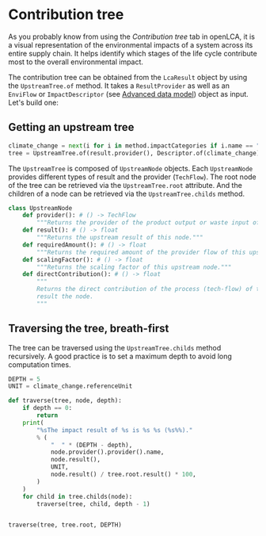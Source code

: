 # Contribution tree

As you probably know from using the _Contribution tree_ tab in openLCA, it is a visual
representation of the environmental impacts of a system across its entire supply chain. It helps
identify which stages of the life cycle contribute most to the overall environmental impact.

The contribution tree can be obtained from the `LcaResult` object by using the `UpstreamTree.of`
method. It takes a `ResultProvider` as well as an `EnviFlow` or `ImpactDescriptor` (see
[Advanced data model](../data_model/advanced_data_model.md)) object as input. Let's build one:

## Getting an upstream tree

```python
climate_change = next(i for i in method.impactCategories if i.name == "Climate change")
tree = UpstreamTree.of(result.provider(), Descriptor.of(climate_change))
```

The `UpstreamTree` is composed of `UpstreamNode` objects. Each `UpstreamNode` provides different
types of result and the provider (`TechFlow`). The root node of the tree can be retrieved via the
`UpstreamTree.root` attribute. And the children of a node can be retrieved via the
`UpstreamTree.childs` method.

```python
class UpstreamNode
    def provider(): # () -> TechFlow
        """Returns the provider of the product output or waste input of this upstream tree node."""
    def result(): # () -> float
        """Returns the upstream result of this node."""
    def requiredAmount(): # () -> float
        """Returns the required amount of the provider flow of this upstream node."""
    def scalingFactor(): # () -> float
        """Returns the scaling factor of this upstream node."""
    def directContribution(): # () -> float
        """
        Returns the direct contribution of the process (tech-flow) of the node to the total
        result the node.
        """
```

## Traversing the tree, breath-first

The tree can be traversed using the `UpstreamTree.childs` method recursively. A good practice is to
set a maximum depth to avoid long computation times.

```python
DEPTH = 5
UNIT = climate_change.referenceUnit

def traverse(tree, node, depth):
    if depth == 0:
        return
    print(
        "%sThe impact result of %s is %s %s (%s%%)."
        % (
            "  " * (DEPTH - depth),
            node.provider().provider().name,
            node.result(),
            UNIT,
            node.result() / tree.root.result() * 100,
        )
    )
    for child in tree.childs(node):
        traverse(tree, child, depth - 1)


traverse(tree, tree.root, DEPTH)
```
